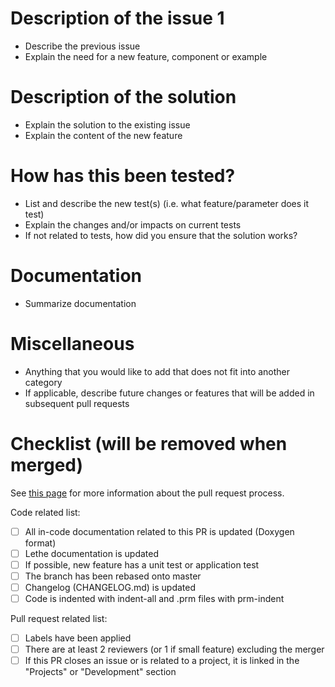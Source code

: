 # Description of the issue 1

- Describe the previous issue
- Explain the need for a new feature, component or example

# Description of the solution

- Explain the solution to the existing issue
- Explain the content of the new feature

# How has this been tested?

- List and describe the new test(s) (i.e. what feature/parameter does it test)
- Explain the changes and/or impacts on current tests
- If not related to tests, how did you ensure that the solution works?

# Documentation

- Summarize documentation

# Miscellaneous

- Anything that you would like to add that does not fit into another category
- If applicable, describe future changes or features that will be added in subsequent pull requests

# Checklist (will be removed when merged)
See [this page](https://chaos-polymtl.github.io/lethe/documentation/contributing.html#pull-requests) for more information about the pull request process.

Code related list:
- [ ] All in-code documentation related to this PR is updated (Doxygen format)
- [ ] Lethe documentation is updated
- [ ] If possible, new feature has a unit test or application test
- [ ] The branch has been rebased onto master
- [ ] Changelog (CHANGELOG.md) is updated
- [ ] Code is indented with indent-all and .prm files with prm-indent

Pull request related list:
- [ ] Labels have been applied
- [ ] There are at least 2 reviewers (or 1 if small feature) excluding the merger
- [ ] If this PR closes an issue or is related to a project, it is linked in the "Projects" or "Development" section